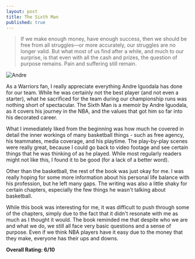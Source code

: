 ```yaml
---
layout: post
title: The Sixth Man
published: true
---
```

> If we make enough money, have enough success, then we should be free from all struggles—or more accurately, our struggles are no longer valid. But what most of us find after a while, and much to our surprise, is that even with all the cash and prizes, the question of purpose remains. Pain and suffering still remain.

![Andre](https://external-content.duckduckgo.com/iu/?u=https%3A%2F%2Ftse1.mm.bing.net%2Fth%3Fid%3DOIP.TaDAVPBShf-2-8AjhcnbagHaEK%26pid%3DApi&f=1)

As a Warriors fan, I really appreciate everything Andre Iguodala has done for our team. While he was certainly not the best player (and not even a starter), what he sacrificed for the team during our championship runs was nothing short of spectacular. The Sixth Man is a memoir by Andre Iguodala, as it covers his journey in the NBA, and the values that got him so far into his decorated career.

What I immediately liked from the beginning was how much he covered in detail the inner workings of many basketball things - such as free agency, his teammates, media coverage, and his playtime. The play-by-play scenes were really great, because I could go back to video footage and see certain things that he was thinking of as he played. While most regularly readers might not like this, I found it to be good (for a lack of a better word).

Other than the basketball, the rest of the book was just okay for me. I was really hoping for some more information about his personal life balance with his profession, but he left many gaps. The writing was also a little shaky for certain chapters, especially the few things he wasn't talking about basketball.

While this book was interesting for me, it was difficult to push through some of the chapters, simply due to the fact that it didn't resonate with me as much as I thought it would. The book reminded me that despite who we are and what we do, we still all face very basic questions and a sense of purpose. Even if we think NBA players have it easy due to the money that they make, everyone has their ups and downs.

**Overall Rating: 6/10**
